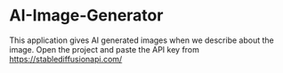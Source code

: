 # AI-Image-Generator
This application gives AI generated images when we describe about the image.
Open the project and paste the API key from https://stablediffusionapi.com/
